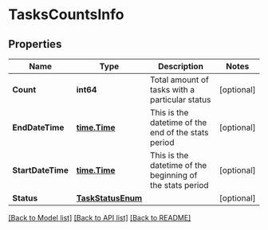 # TasksCountsInfo

## Properties

Name | Type | Description | Notes
------------ | ------------- | ------------- | -------------
**Count** | **int64** | Total amount of tasks with a particular status | [optional] 
**EndDateTime** | [**time.Time**](time.Time.md) | This is the datetime of the end of the stats period | [optional] 
**StartDateTime** | [**time.Time**](time.Time.md) | This is the datetime of the beginning of the stats period | [optional] 
**Status** | [**TaskStatusEnum**](TaskStatusEnum.md) |  | [optional] 

[[Back to Model list]](../README.md#documentation-for-models) [[Back to API list]](../README.md#documentation-for-api-endpoints) [[Back to README]](../README.md)


